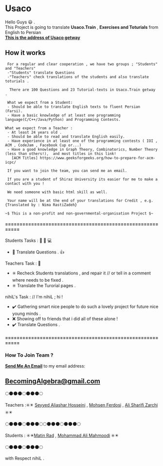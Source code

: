 # Usaco

Hello Guys :smiley: .
\
This Project is going to translate **Usaco.Train** , **Exercises and Toturials** from English to Persian  
**[This is the address of Usaco getway](http://train.usaco.org/usacogate)**


## How it works 
     For a regular and clear cooperation , we have two groups ; "Students" and "Teachers"  
     -"Students" translate Questions
     -"Teachers" check translations of the students and also translate toturials .

      There are 100 Questions and 23 Tutorial-texts in Usaco.Train getway .

     What we expect from a Student:
     - Should be able to translate English texts to fluent Persian (Farsi).
     - Have a basic knowledge of at least one programming language(C/C++/Java/Python) and Programming Contests.
     
    What we expect from a Teacher :
     - At least 24 years old .
     - Should be able to read and translate English easily.
     - Have experience in at least one of the programming contests ( IOI , ACM , CodeJam , Facebook Cup or...)
     - Have a good knowledge in Graph Theory, Combinatorics, Number Theory (less than others!),  and most titles in this link! 
       [ACM Titles] https://www.geeksforgeeks.org/how-to-prepare-for-acm-icpc/
       
     If you want to join the team, you can send me an email.
 
     If you are a student of Shiraz University its easier for me to make a contact with you ! 
 
     We need someone with basic html skill as well.

     Your name will be at the end of your translations for Credit , e.g. {Translated by : Nima RastiZadeh}
     
    ~$ This is a non-profit and non-governmental-organisation Project $~


#### ==========================================================
Students Tasks :  :boy: :girl: :computer:
-  :large_blue_diamond:  Translate Questions . :+1:
   
Teachers Task  : :older_man: 
-  :eight_spoked_asterisk: Recheck Students translations , and repair it // or tell in a comment where needs to be fixed .
-  :eight_spoked_asterisk: Translate the Turorial pages .
      

nihiL's Task :  // I'm nihiL ; hi !
- :heavy_check_mark: Gathering smart nice people to do such a lovely project for future nice young minds .
 - :x: Showing off to friends that i did all of these alone ! 
 - :heavy_check_mark: Translate Questions .
     
 #### ==========================================================
      
### How To Join Team ?
**[Send Me An Email](mailto:BecomingAlgebra@gmail.com)** 
to my email address:
## BecomingAlgebra@gmail.com 

:full_moon::new_moon::new_moon::new_moon::full_moon::new_moon::new_moon::new_moon::full_moon:


  Teachers ::eight_spoked_asterisk::eight_pointed_black_star: [Seyyed Aliashar Hosseini](seyyed_aliasghar_hosseini@sfu.ca) ,
           [Mohsen Ferdosi](sajerner@gmail.com) , [Ali Sharifi Zarchi](asharifiz@gmail.com) :eight_spoked_asterisk::eight_pointed_black_star:
           
:full_moon::new_moon::new_moon::new_moon::full_moon::new_moon::new_moon::new_moon::full_moon::full_moon::new_moon::new_moon::new_moon::full_moon::new_moon::new_moon::new_moon::full_moon:
           

Students : :eight_spoked_asterisk::eight_pointed_black_star:[Matin Rad](prettysara963@gmail.com) ,
           [Mohammad Ali Mahmoodi](becomingAlgebra@gmail.com) :eight_spoked_asterisk::eight_pointed_black_star: 
  
:full_moon::new_moon::new_moon::new_moon::full_moon::new_moon::new_moon::new_moon::full_moon:

with Respect nihiL .
